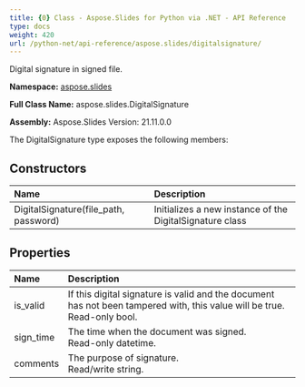 ```yaml
---
title: {0} Class - Aspose.Slides for Python via .NET - API Reference
type: docs
weight: 420
url: /python-net/api-reference/aspose.slides/digitalsignature/
---
```


Digital signature in signed file.

**Namespace:** [aspose.slides](/python-net/api-reference/aspose.slides/)

**Full Class Name:** aspose.slides.DigitalSignature

**Assembly:**  Aspose.Slides Version: 21.11.0.0

The DigitalSignature type exposes the following members:
## **Constructors**
|**Name**|**Description**|
| :- | :- |
|DigitalSignature(file_path, password)|Initializes a new instance of the DigitalSignature class|
## **Properties**
|**Name**|**Description**|
| :- | :- |
|is_valid|If this digital signature is valid and the document has not been tampered with, this value will be true.<br/>            Read-only bool.|
|sign_time|The time when the document was signed.<br/>            Read-only datetime.|
|comments|The purpose of signature.<br/>            Read/write string.|
